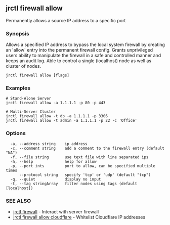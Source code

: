 ## jrctl firewall allow

Permanently allows a source IP address to a specific port

### Synopsis

Allows a specified IP address to bypass the local system firewall by creating an
'allow' entry into the permanent firewall config. Grants unprivileged users
ability to manipulate the firewall in a safe and controlled manner and keeps an
audit log. Able to control a single (localhost) node as well as cluster of
nodes.

```
jrctl firewall allow [flags]
```

### Examples

```
# Stand-Alone Server
jrctl firewall allow -a 1.1.1.1 -p 80 -p 443

# Multi-Server Cluster
jrctl firewall allow -t db -a 1.1.1.1 -p 3306
jrctl firewall allow -t admin -a 1.1.1.1 -p 22 -c 'Office'
```

### Options

```
  -a, --address string    ip address
  -c, --comment string    add a comment to the firewall entry (default "NA")
  -f, --file string       use text file with line separated ips
  -h, --help              help for allow
  -p, --port ints         port to allow, can be specified multiple times
      --protocol string   specify 'tcp' or 'udp' (default "tcp")
  -q, --quiet             display no input
  -t, --tag stringArray   filter nodes using tags (default [localhost])
```

### SEE ALSO

* [jrctl firewall](jrctl_firewall.md)	 - Interact with server firewall
* [jrctl firewall allow cloudflare](jrctl_firewall_allow_cloudflare.md)	 - Whitelist Cloudflare IP addresses

